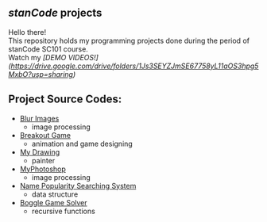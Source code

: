 ## *stanCode* projects
Hello there!\
This repository holds my programming projects done during the period of stanCode SC101 course.\
Watch my *[DEMO VIDEOS!] (https://drive.google.com/drive/folders/1Js3SEYZJmSE67758yL11aOS3hpg5MxbO?usp=sharing)*

## Project Source Codes:
* [Blur Images](https://github.com/sharlenechen0113/sc-projects/tree/main/stanCode%20Projects/blur_images)
  * image processing
* [Breakout Game](https://github.com/sharlenechen0113/sc-projects/tree/main/stanCode%20Projects/break_out_game)
  * animation and game designing
* [My Drawing](https://github.com/sharlenechen0113/sc-projects/tree/main/stanCode%20Projects/my_drawing)
  * painter
* [MyPhotoshop](https://github.com/sharlenechen0113/sc-projects/tree/main/stanCode%20Projects/my_photoshop)
  * image processing
* [Name Popularity Searching System](https://github.com/sharlenechen0113/sc-projects/tree/main/stanCode%20Projects/name_searching_system)
  * data structure
* [Boggle Game Solver](https://github.com/sharlenechen0113/sc-projects/tree/main/stanCode%20Projects/boggle_game_solver)
  * recursive functions 
